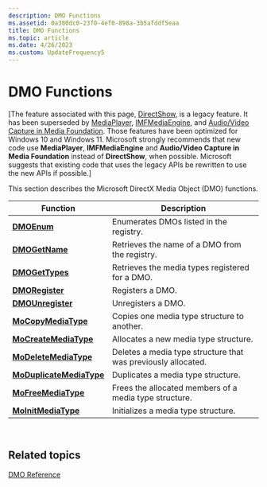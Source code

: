 ```yaml
---
description: DMO Functions
ms.assetid: 0a380dc0-23f0-4ef0-898a-3b5afddf5eaa
title: DMO Functions
ms.topic: article
ms.date: 4/26/2023
ms.custom: UpdateFrequency5
---
```


# DMO Functions

\[The feature associated with this page, [DirectShow](/windows/win32/directshow/directshow), is a legacy feature. It has been superseded by [MediaPlayer](/uwp/api/Windows.Media.Playback.MediaPlayer), [IMFMediaEngine](/windows/win32/api/mfmediaengine/nn-mfmediaengine-imfmediaengine), and [Audio/Video Capture in Media Foundation](windows/win32/medfound/audio-video-capture-in-media-foundation). Those features have been optimized for Windows 10 and Windows 11. Microsoft strongly recommends that new code use **MediaPlayer**, **IMFMediaEngine** and **Audio/Video Capture in Media Foundation** instead of **DirectShow**, when possible. Microsoft suggests that existing code that uses the legacy APIs be rewritten to use the new APIs if possible.\]

This section describes the Microsoft DirectX Media Object (DMO) functions.



| Function                                             | Description                                                   |
|------------------------------------------------------|---------------------------------------------------------------|
| [**DMOEnum**](/previous-versions/windows/desktop/api/Dmoreg/nf-dmoreg-dmoenum)                           | Enumerates DMOs listed in the registry.                       |
| [**DMOGetName**](/previous-versions/windows/desktop/api/Dmoreg/nf-dmoreg-dmogetname)                     | Retrieves the name of a DMO from the registry.                |
| [**DMOGetTypes**](/previous-versions/windows/desktop/api/Dmoreg/nf-dmoreg-dmogettypes)                   | Retrieves the media types registered for a DMO.               |
| [**DMORegister**](/previous-versions/windows/desktop/api/Dmoreg/nf-dmoreg-dmoregister)                   | Registers a DMO.                                              |
| [**DMOUnregister**](/previous-versions/windows/desktop/api/Dmoreg/nf-dmoreg-dmounregister)               | Unregisters a DMO.                                            |
| [**MoCopyMediaType**](/previous-versions/windows/desktop/api/Dmort/nf-dmort-mocopymediatype)           | Copies one media type structure to another.                   |
| [**MoCreateMediaType**](/previous-versions/windows/desktop/api/Dmort/nf-dmort-mocreatemediatype)       | Allocates a new media type structure.                         |
| [**MoDeleteMediaType**](/previous-versions/windows/desktop/api/Dmort/nf-dmort-modeletemediatype)       | Deletes a media type structure that was previously allocated. |
| [**MoDuplicateMediaType**](/previous-versions/windows/desktop/api/Dmort/nf-dmort-moduplicatemediatype) | Duplicates a media type structure.                            |
| [**MoFreeMediaType**](/previous-versions/windows/desktop/api/Dmort/nf-dmort-mofreemediatype)           | Frees the allocated members of a media type structure.        |
| [**MoInitMediaType**](/previous-versions/windows/desktop/api/Dmort/nf-dmort-moinitmediatype)           | Initializes a media type structure.                           |



 

## Related topics

<dl> <dt>

[DMO Reference](dmo-reference.md)
</dt> </dl>

 

 



